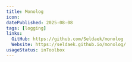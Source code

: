 ```yaml
---
title: Monolog
icon:
datePublished: 2025-08-08
tags: [logging]
links:
  GitHub: https://github.com/Seldaek/monolog
  Website: https://seldaek.github.io/monolog/
usageStatus: inToolbox
---
```


